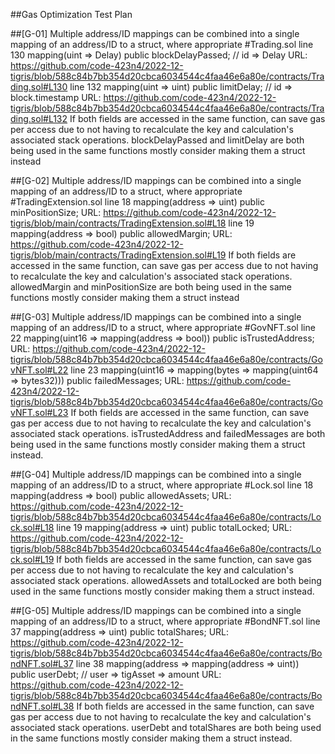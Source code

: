 ##Gas Optimization Test Plan

##[G-01]
Multiple address/ID mappings can be combined into a single mapping of an address/ID to a struct, where appropriate
#Trading.sol
line 130
mapping(uint => Delay) public blockDelayPassed; // id => Delay
URL: https://github.com/code-423n4/2022-12-tigris/blob/588c84b7bb354d20cbca6034544c4faa46e6a80e/contracts/Trading.sol#L130
line 132
mapping(uint => uint) public limitDelay; // id => block.timestamp
URL: https://github.com/code-423n4/2022-12-tigris/blob/588c84b7bb354d20cbca6034544c4faa46e6a80e/contracts/Trading.sol#L132
If both fields are accessed in the same function, can save gas per access due to not having to recalculate the key and calculation's associated stack operations.
blockDelayPassed and limitDelay are both being used in the same functions mostly consider making them a struct instead 

##[G-02]
Multiple address/ID mappings can be combined into a single mapping of an address/ID to a struct, where appropriate
#TradingExtension.sol
line 18
mapping(address => uint) public minPositionSize;
URL: https://github.com/code-423n4/2022-12-tigris/blob/main/contracts/TradingExtension.sol#L18
line 19
mapping(address => bool) public allowedMargin;
URL: https://github.com/code-423n4/2022-12-tigris/blob/main/contracts/TradingExtension.sol#L19
If both fields are accessed in the same function, can save gas per access due to not having to recalculate the key and calculation's associated stack operations.
allowedMargin and minPositionSize are both being used in the same functions mostly consider making them a struct instead 

##[G-03]
Multiple address/ID mappings can be combined into a single mapping of an address/ID to a struct, where appropriate
#GovNFT.sol
line 22
mapping(uint16 => mapping(address => bool)) public isTrustedAddress;
URL: https://github.com/code-423n4/2022-12-tigris/blob/588c84b7bb354d20cbca6034544c4faa46e6a80e/contracts/GovNFT.sol#L22
line 23
mapping(uint16 => mapping(bytes => mapping(uint64 => bytes32))) public failedMessages;
URL: https://github.com/code-423n4/2022-12-tigris/blob/588c84b7bb354d20cbca6034544c4faa46e6a80e/contracts/GovNFT.sol#L23
If both fields are accessed in the same function, can save gas per access due to not having to recalculate the key and calculation's associated stack operations.
isTrustedAddress and failedMessages are both being used in the same functions mostly consider making them a struct instead. 

##[G-04]
Multiple address/ID mappings can be combined into a single mapping of an address/ID to a struct, where appropriate
#Lock.sol
line 18
mapping(address => bool) public allowedAssets;
URL: https://github.com/code-423n4/2022-12-tigris/blob/588c84b7bb354d20cbca6034544c4faa46e6a80e/contracts/Lock.sol#L18
line 19
mapping(address => uint) public totalLocked;
URL: https://github.com/code-423n4/2022-12-tigris/blob/588c84b7bb354d20cbca6034544c4faa46e6a80e/contracts/Lock.sol#L19
If both fields are accessed in the same function, can save gas per access due to not having to recalculate the key and calculation's associated stack operations.
allowedAssets and totalLocked are both being used in the same functions mostly consider making them a struct instead.

##[G-05]
Multiple address/ID mappings can be combined into a single mapping of an address/ID to a struct, where appropriate
#BondNFT.sol
line 37
mapping(address => uint) public totalShares;
URL: https://github.com/code-423n4/2022-12-tigris/blob/588c84b7bb354d20cbca6034544c4faa46e6a80e/contracts/BondNFT.sol#L37
line 38
mapping(address => mapping(address => uint)) public userDebt; // user => tigAsset => amount
URL: https://github.com/code-423n4/2022-12-tigris/blob/588c84b7bb354d20cbca6034544c4faa46e6a80e/contracts/BondNFT.sol#L38
If both fields are accessed in the same function, can save gas per access due to not having to recalculate the key and calculation's associated stack operations.
userDebt and totalShares are both being used in the same functions mostly consider making them a struct instead.